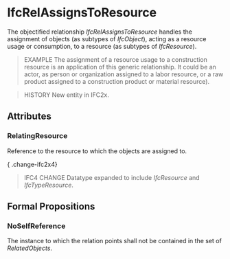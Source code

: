 # IfcRelAssignsToResource

The objectified relationship _IfcRelAssignsToResource_ handles the assignment of objects (as subtypes of _IfcObject_), acting as a resource usage or consumption, to a resource (as subtypes of _IfcResource_).

> EXAMPLE The assignment of a resource usage to a construction resource is an application of this generic relationship. It could be an actor, as person or organization assigned to a labor resource, or a raw product assigned to a construction product or material resource).

> HISTORY New entity in IFC2x.

## Attributes

### RelatingResource

Reference to the resource to which the objects are assigned to.

{ .change-ifc2x4}
> IFC4 CHANGE Datatype expanded to include _IfcResource_ and _IfcTypeResource_.

## Formal Propositions

### NoSelfReference

The instance to which the relation points shall not be contained in the set of _RelatedObjects_.
